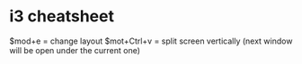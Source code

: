# i3 cheatsheet

$mod+e = change layout
$mot+Ctrl+v = split screen vertically (next window will be open under the current one)
